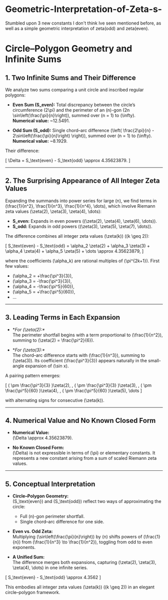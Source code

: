 # Geometric-Interpretation-of-Zeta-s-

Stumbled upon 3 new constants I don't think Ive seen mentioned before, as well as a simple geometric interpretation of zeta(odd) and zeta(even).

# Circle–Polygon Geometry and Infinite Sums

## 1. Two Infinite Sums and Their Difference

We analyze two sums comparing a unit circle and inscribed regular polygons:

- **Even Sum (S_even):** Total discrepancy between the circle’s circumference \(2\pi\) and the perimeter of an \(n\)-gon \(2n \sin\left(\frac{\pi}{n}\right)\), summed over \(n = 1\) to \(\infty\).  
  **Numerical value:** ~12.5491.

- **Odd Sum (S_odd):** Single chord–arc difference \(\left( \frac{2\pi}{n} - 2\sin\left(\frac{\pi}{n}\right) \right)\), summed over \(n = 1\) to \(\infty\).  
  **Numerical value:** ~8.1929.

Their difference:

\[
\Delta = S_\text{even} - S_\text{odd} \approx 4.35623879.
\]

---

## 2. The Surprising Appearance of All Integer Zeta Values

Expanding the summands into power series for large \(n\), we find terms in \(\frac{1}{n^2}, \frac{1}{n^3}, \frac{1}{n^4}, \dots\), which involve Riemann zeta values \(\zeta(2), \zeta(3), \zeta(4), \dots\):

- **S_even:** Expands in even powers (\(\zeta(2), \zeta(4), \zeta(6), \dots\)).
- **S_odd:** Expands in odd powers (\(\zeta(3), \zeta(5), \zeta(7), \dots\)).

The difference combines all integer zeta values \(\zeta(k)\) (\(k \geq 2\)):

\[
S_\text{even} - S_\text{odd} = \alpha_2 \zeta(2) + \alpha_3 \zeta(3) + \alpha_4 \zeta(4) + \alpha_5 \zeta(5) + \dots \approx 4.35623879,
\]

where the coefficients \(\alpha_k\) are rational multiples of \(\pi^{2k+1}\). First few values:

- \(\alpha_2 = +\frac{\pi^3}{3}\),
- \(\alpha_3 = -\frac{\pi^3}{3}\),
- \(\alpha_4 = -\frac{\pi^5}{60}\),
- \(\alpha_5 = +\frac{\pi^5}{60}\),
- …

---

## 3. Leading Terms in Each Expansion

- **For \(\zeta(2):\**  
  The perimeter shortfall begins with a term proportional to \(\frac{1}{n^2}\), summing to \(\zeta(2) = \frac{\pi^2}{6}\).

- **For \(\zeta(3):\**  
  The chord–arc difference starts with \(\frac{1}{n^3}\), summing to \(\zeta(3)\). Its coefficient \(\frac{\pi^3}{3}\) appears naturally in the small-angle expansion of \(\sin x\).

A pairing pattern emerges:

\[
( \pm \frac{\pi^3}{3} )\zeta(2), \, ( \pm \frac{\pi^3}{3} )\zeta(3), \, ( \pm \frac{\pi^5}{60} )\zeta(4), \, ( \pm \frac{\pi^5}{60} )\zeta(5), \dots
\]

with alternating signs for consecutive \(\zeta(k)\).

---

## 4. Numerical Value and No Known Closed Form

- **Numerical Value:**  
  \(\Delta \approx 4.35623879\).

- **No Known Closed Form:**  
  \(\Delta\) is not expressible in terms of \(\pi\) or elementary constants. It represents a new constant arising from a sum of scaled Riemann zeta values.

---

## 5. Conceptual Interpretation

- **Circle–Polygon Geometry:**  
  \(S_\text{even}\) and \(S_\text{odd}\) reflect two ways of approximating the circle:
  - Full \(n\)-gon perimeter shortfall.
  - Single chord–arc difference for one side.

- **Even vs. Odd Zeta:**  
  Multiplying \(\sin\left(\frac{\pi}{n}\right)\) by \(n\) shifts powers of \(\frac{1}{n}\) from \(\frac{1}{n^3} \to \frac{1}{n^2}\), toggling from odd to even exponents.

- **A Unified Sum:**  
  The difference merges both expansions, capturing \(\zeta(2), \zeta(3), \zeta(4), \dots\) in one infinite series.

\[
S_\text{even} - S_\text{odd} \approx 4.3562
\]

This embodies all integer zeta values \(\zeta(k)\) (\(k \geq 2\)) in an elegant circle–polygon framework.
